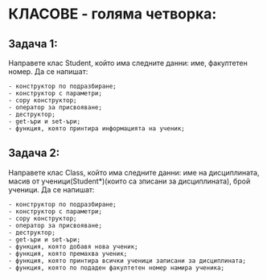 #  КЛАСОВЕ - голяма четворка:

## Задача 1:

Направете клас Student, който има следните данни: име, факултетен номер.
Да се напишат:

	- конструктор по подразбиране;
	- конструктор с параметри;
	- copy конструктор;
	- оператор за присвояване;
	- деструктор;
	- get-ъри и set-ъри;
	- функция, която принтира информацията на ученик;

##  Задача 2:

Направете клас Class, който има следните данни: име на дисциплината, масив от ученици(Student*)(които са зписани за дисциплината), брой ученици.
Да се напишат:

	- конструктор по подразбиране;
	- конструктор с параметри;
	- copy конструктор;
	- оператор за присвояване;
	- деструктор;
	- get-ъри и set-ъри;
	- функция, която добавя нова ученик;
	- функция, която премахва ученик;
	- функция, която принтира всички ученици записани за дисциплината;
	- функция, която пo подаден факултетен номер намира ученика;